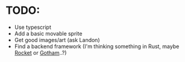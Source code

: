 # TODO:

 - Use typescript
 - Add a basic movable sprite
 - Get good images/art (ask Landon)
 - Find a backend framework (I'm thinking something in Rust, maybe [Rocket](https://rocket.rs/) or [Gotham](https://gotham.rs/)..?)
